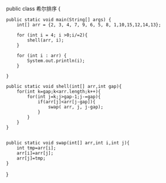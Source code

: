 public class 希尔排序 {

    public static void main(String[] args) {
        int[] arr = {2, 3, 4, 7, 9, 6, 5, 8, 1,10,15,12,14,13};

        for (int i = 4; i >0;i/=2){
            shell(arr, i);
        }

        for (int i : arr) {
            System.out.println(i);
        }

    }

    public static void shell(int[] arr,int gap){
        for(int k=gap;k<arr.length;k++){
            for(int j=k;j>gap-1;j-=gap){
                if(arr[j]<arr[j-gap]){
                    swap( arr, j, j-gap);
                }
            }
        }
    }


    public static void swap(int[] arr,int i,int j){
        int tmp=arr[i];
        arr[i]=arr[j];
        arr[j]=tmp;
    }
}
